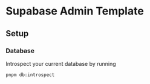 # Supabase Admin Template

## Setup
### Database
Introspect your current database by running
```bash
pnpm db:introspect
```
